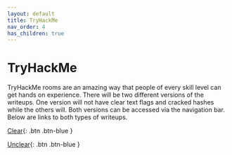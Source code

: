 ```yaml
---
layout: default
title: TryHackMe
nav_order: 4
has_children: true
---
```


# TryHackMe

TryHackMe rooms are an amazing way that people of every skill level can get hands on experience. There will be two different versions of the writeups. One version will not have clear text flags and cracked hashes while the others will. Both versions can be accessed via the navigation bar. Below are links to both types of writeups.

[Clear](https://twinston-66.github.io/HackThePlanet/TryHackMe/Clear){: .btn .btn-blue }

[Unclear](https://twinston-66.github.io/HackThePlanet/TryHackMe/Unclear){: .btn .btn-blue }